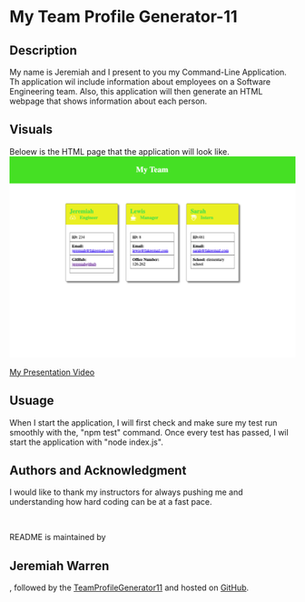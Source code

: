# My Team Profile Generator-11


## Description
My name is Jeremiah and I present to you my Command-Line Application. Th application wil include information about employees on a Software Engineering team. Also, this application will then generate an HTML webpage that shows information about each person.

## Visuals

Beloew is the HTML page that the application will look like.
![Image1](./Assets/images/ScreenShot1.png)

[My Presentation Video](.//Assets/images/Video1.webm)


## Usuage
When I start the application, I will first check and make sure my test run smoothly with the, "npm test" command. Once every test has passed, I wil start the application with "node index.js".


## Authors and Acknowledgment
I would like to thank my instructors for always pushing me and understanding how hard coding can be at a fast pace.

<br>

README is maintained by <h2>Jeremiah Warren</h2>, followed by the [TeamProfileGenerator11](https://github.com/Jwarren619/TeamProfileGenerator11) and hosted on [GitHub](https://github.com/Jwarren619).
